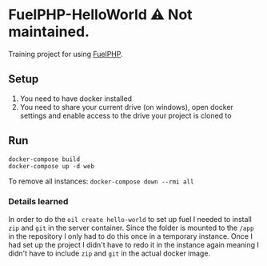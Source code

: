 # FuelPHP-HelloWorld ⚠️ Not maintained.
Training project for using [FuelPHP](http://fuelphp.com/).

## Setup
1. You need to have docker installed
2. You need to share your current drive (on windows), open docker settings and enable access to the drive your project is cloned to

## Run
```
docker-compose build
docker-compose up -d web
```

To remove all instances: `docker-compose down --rmi all`

### Details learned
In order to do the `oil create hello-world` to set up fuel I needed to install `zip` and `git` in the server container. Since the folder is mounted to the `/app` in the repository I only had to do this once in a temporary instance. Once I had set up the project I didn't have to redo it in the instance again meaning I didn't have to include `zip` and `git` in the actual docker image.
